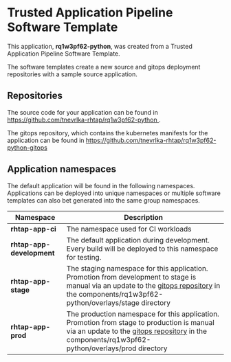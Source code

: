 # Trusted Application Pipeline Software Template

This application, **rq1w3pf62-python**, was created from a Trusted Application Pipeline Software Template.

The software templates create a new source and gitops deployment repositories with a sample source application. 

## Repositories

The source code for your application can be found in [https://github.com/tnevrlka-rhtap/rq1w3pf62-python ](https://github.com/tnevrlka-rhtap/rq1w3pf62-python ).
 
The gitops repository, which contains the kubernetes manifests for the application can be found in 
[https://github.com/tnevrlka-rhtap/rq1w3pf62-python-gitops ](https://github.com/tnevrlka-rhtap/rq1w3pf62-python-gitops ) 

## Application namespaces 

The default application will be found in the following namespaces. Applications can be deployed into unique namespaces or multiple software templates can also bet generated into the same group namespaces.  

|  Namespace   |  Description   |  
| -------- | -------- |
| **rhtap-app-ci** | The namespace used for CI workloads |
| **rhtap-app-development** | The default application during development. Every build will be deployed to this namespace for testing. |
| **rhtap-app-stage** | The staging namespace for this application. Promotion from development to stage is manual via an update to the [gitops repository](https://github.com/tnevrlka-rhtap/rq1w3pf62-python-gitops ) in the components/rq1w3pf62-python/overlays/stage directory |
| **rhtap-app-prod** | The production namespace for this application. Promotion from stage to production is manual via an update to the [gitops repository](https://github.com/tnevrlka-rhtap/rq1w3pf62-python-gitops ) in the components/rq1w3pf62-python/overlays/prod directory |